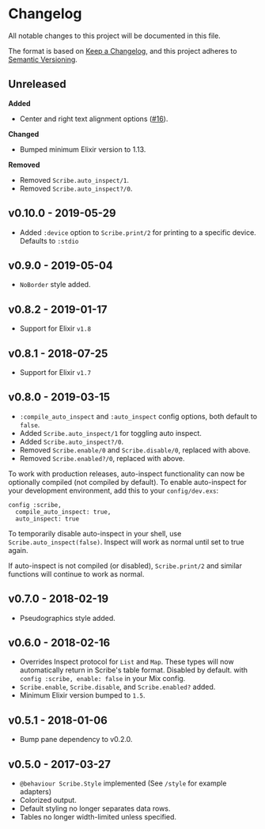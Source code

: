 # Changelog

All notable changes to this project will be documented in this file.

The format is based on [Keep a Changelog](https://keepachangelog.com/en/1.0.0/),
and this project adheres to [Semantic Versioning](https://semver.org/spec/v2.0.0.html).

## Unreleased

**Added**

- Center and right text alignment options ([#16](https://github.com/codedge-llc/scribe/pull/16)).

**Changed**

- Bumped minimum Elixir version to 1.13.

**Removed**

- Removed `Scribe.auto_inspect/1`.
- Removed `Scribe.auto_inspect?/0`.

## v0.10.0 - 2019-05-29

- Added `:device` option to `Scribe.print/2` for printing to a specific device.
  Defaults to `:stdio`

## v0.9.0 - 2019-05-04

- `NoBorder` style added.

## v0.8.2 - 2019-01-17

- Support for Elixir `v1.8`

## v0.8.1 - 2018-07-25

- Support for Elixir `v1.7`

## v0.8.0 - 2019-03-15

- `:compile_auto_inspect` and `:auto_inspect` config options, both default
  to `false`.
- Added `Scribe.auto_inspect/1` for toggling auto inspect.
- Added `Scribe.auto_inspect?/0`.
- Removed `Scribe.enable/0` and `Scribe.disable/0`, replaced with above.
- Removed `Scribe.enabled?/0`, replaced with above.

To work with production releases, auto-inspect functionality can now be
optionally compiled (not compiled by default). To enable auto-inspect for
your development environment, add this to your `config/dev.exs`:

    config :scribe,
      compile_auto_inspect: true,
      auto_inspect: true

To temporarily disable auto-inspect in your shell, use
`Scribe.auto_inspect(false)`. Inspect will work as normal until set to
true again.

If auto-inspect is not compiled (or disabled), `Scribe.print/2` and similar
functions will continue to work as normal.

## v0.7.0 - 2018-02-19

- Pseudographics style added.

## v0.6.0 - 2018-02-16

- Overrides Inspect protocol for `List` and `Map`. These types will now
  automatically return in Scribe's table format. Disabled by default.
  with `config :scribe, enable: false` in your Mix config.
- `Scribe.enable`, `Scribe.disable`, and `Scribe.enabled?` added.
- Minimum Elixir version bumped to `1.5`.

## v0.5.1 - 2018-01-06

- Bump pane dependency to v0.2.0.

## v0.5.0 - 2017-03-27

- `@behaviour Scribe.Style` implemented (See `/style` for example adapters)
- Colorized output.
- Default styling no longer separates data rows.
- Tables no longer width-limited unless specified.
